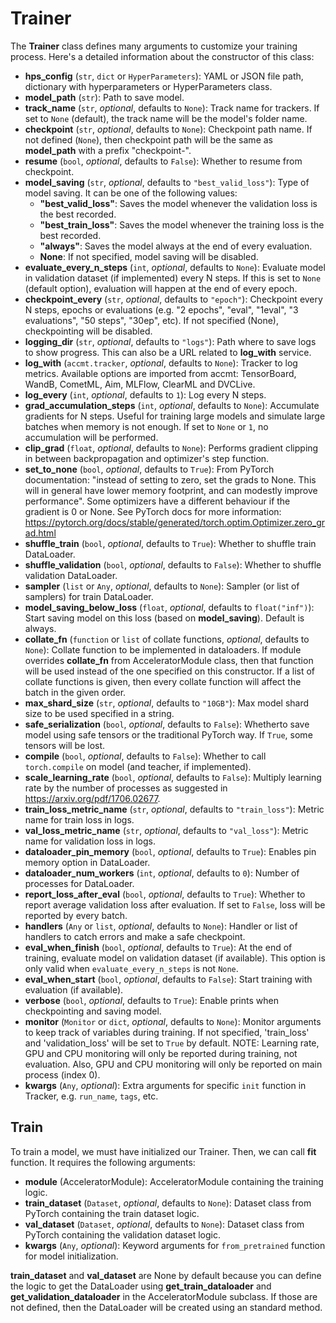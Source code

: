 # Trainer
The **Trainer** class defines many arguments to customize your training process. Here's a detailed information about the constructor of this class:

- **hps_config** (`str`, `dict` or `HyperParameters`): YAML or JSON file path, dictionary with hyperparameters or HyperParameters class.
- **model_path** (`str`): Path to save model.
- **track_name** (`str`, *optional*, defaults to `None`): Track name for trackers. If set to `None` (default), the track name will be the model's folder name.
- **checkpoint** (`str`, *optional*, defaults to `None`): Checkpoint path name. If not defined (`None`), then checkpoint path will be the same as **model_path** with a prefix "checkpoint-".
- **resume** (`bool`, *optional*, defaults to `False`): Whether to resume from checkpoint.
- **model_saving** (`str`, *optional*, defaults to `"best_valid_loss"`): Type of model saving. It can be one of the following values:
    - **"best_valid_loss"**: Saves the model whenever the validation loss is the best recorded.
    - **"best_train_loss"**: Saves the model whenever the training loss is the best recorded.
    - **"always"**: Saves the model always at the end of every evaluation.
    - **None**: If not specified, model saving will be disabled.
- **evaluate_every_n_steps** (`int`, *optional*, defaults to `None`): Evaluate model in validation dataset (if implemented) every N steps. If this is set to `None` (default option), evaluation will happen at the end of every epoch.
- **checkpoint_every** (`str`, *optional*, defaults to `"epoch"`): Checkpoint every N steps, epochs or evaluations (e.g. "2 epochs", "eval", "1eval", "3 evaluations", "50 steps", "30ep", etc). If not specified (None), checkpointing will be disabled.
- **logging_dir** (`str`, *optional*, defaults to `"logs"`): Path where to save logs to show progress. This can also be a URL related to **log_with** service.
- **log_with** (`accmt.tracker`, *optional*, defaults to `None`): Tracker to log metrics. Available options are imported from accmt: TensorBoard, WandB, CometML, Aim, MLFlow, ClearML and DVCLive. 
- **log_every** (`int`, *optional*, defaults to `1`): Log every N steps.
- **grad_accumulation_steps** (`int`, *optional*, defaults to `None`): Accumulate gradients for N steps. Useful for training large models and simulate large batches when memory is not enough. If set to `None` or `1`, no accumulation will be performed.
- **clip_grad** (`float`, *optional*, defaults to `None`): Performs gradient clipping in between backpropagation and optimizer's step function.
- **set_to_none** (`bool`, *optional*, defaults to `True`): From PyTorch documentation: "instead of setting to zero, set the grads to None. This will in general have lower memory footprint, and can modestly improve performance". Some optimizers have a different behaviour if the gradient is 0 or None. See PyTorch docs for more information: https://pytorch.org/docs/stable/generated/torch.optim.Optimizer.zero_grad.html
- **shuffle_train** (`bool`, *optional*, defaults to `True`): Whether to shuffle train DataLoader.
- **shuffle_validation** (`bool`, *optional*, defaults to `False`): Whether to shuffle validation DataLoader.
- **sampler** (`list` or `Any`, *optional*, defaults to `None`): Sampler (or list of samplers) for train DataLoader.
- **model_saving_below_loss** (`float`, *optional*, defaults to `float("inf")`): Start saving model on this loss (based on **model_saving**). Default is always.
- **collate_fn** (`function` or `list` of collate functions, *optional*, defaults to `None`): Collate function to be implemented in dataloaders. If module overrides **collate_fn** from AcceleratorModule class, then that function will be used instead of the one specified on this constructor. If a list of collate functions is given, then every collate function will affect the batch in the given order.
- **max_shard_size** (`str`, *optional*, defaults to `"10GB"`): Max model shard size to be used specified in a string.
- **safe_serialization** (`bool`, *optional*, defaults to `False`): Whetherto save model using safe tensors or the traditional PyTorch way. If `True`, some tensors will be lost.
- **compile** (`bool`, *optional*, defaults to `False`): Whether to call `torch.compile` on model (and teacher, if implemented).
- **scale_learning_rate** (`bool`, *optional*, defaults to `False`): Multiply learning rate by the number of processes as suggested in https://arxiv.org/pdf/1706.02677.
- **train_loss_metric_name** (`str`, *optional*, defaults to `"train_loss"`): Metric name for train loss in logs.
- **val_loss_metric_name** (`str`, *optional*, defaults to `"val_loss"`): Metric name for validation loss in logs.
- **dataloader_pin_memory** (`bool`, *optional*, defaults to `True`): Enables pin memory option in DataLoader.
- **dataloader_num_workers** (`int`, *optional*, defaults to `0`): Number of processes for DataLoader.
- **report_loss_after_eval** (`bool`, *optional*, defaults to `True`): Whether to report average validation loss after evaluation. If set to `False`, loss will be reported by every batch.
- **handlers** (`Any` or `list`, *optional*, defaults to `None`): Handler or list of handlers to catch errors and make a safe checkpoint.
- **eval_when_finish** (`bool`, *optional*, defaults to `True`): At the end of training, evaluate model on validation dataset (if available). This option is only valid when `evaluate_every_n_steps` is not `None`.
- **eval_when_start** (`bool`, *optional*, defaults to `False`): Start training with evaluation (if available).
- **verbose** (`bool`, *optional*, defaults to `True`): Enable prints when checkpointing and saving model.
- **monitor** (`Monitor` or `dict`, *optional*, defaults to `None`): Monitor arguments to keep track of variables during training. If not specified, 'train_loss' and 'validation_loss' will be set to `True` by default. NOTE: Learning rate, GPU and CPU monitoring will only be reported during training, not evaluation. Also, GPU and CPU monitoring will only be reported on main process (index 0).
- **kwargs**  (`Any`, *optional*): Extra arguments for specific `init` function in Tracker, e.g. `run_name`, `tags`, etc.

## Train
To train a model, we must have initialized our Trainer. Then, we can call **fit** function. It requires the following arguments:
- **module** (AcceleratorModule): AcceleratorModule containing the training logic.
- **train_dataset** (`Dataset`, *optional*, defaults to `None`): Dataset class from PyTorch containing the train dataset logic.
- **val_dataset** (`Dataset`, *optional*, defaults to `None`): Dataset class from PyTorch containing the validation dataset logic.
- **kwargs** (`Any`, *optional*): Keyword arguments for `from_pretrained` function for model initialization.

**train_dataset** and **val_dataset** are None by default because you can define the logic to get the DataLoader using **get_train_dataloader** and **get_validation_dataloader** in the AcceleratorModule subclass. If those are not defined, then the DataLoader will be created using an standard method.
